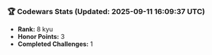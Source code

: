 ### 🏆 Codewars Stats (Updated: 2025-09-11 16:09:37 UTC)

- **Rank:** 8 kyu
- **Honor Points:** 3
- **Completed Challenges:** 1
